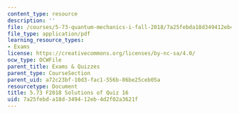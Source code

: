 ```yaml
---
content_type: resource
description: ''
file: /courses/5-73-quantum-mechanics-i-fall-2018/7a25febda18d349412eb4d2f02a3621f_MIT5_73F18_quiz16_soln.pdf
file_type: application/pdf
learning_resource_types:
- Exams
license: https://creativecommons.org/licenses/by-nc-sa/4.0/
ocw_type: OCWFile
parent_title: Exams & Quizzes
parent_type: CourseSection
parent_uid: a72c23bf-10d3-fac1-556b-86be25ceb05a
resourcetype: Document
title: 5.73 F2018 Solutions of Quiz 16
uid: 7a25febd-a18d-3494-12eb-4d2f02a3621f
---
```

